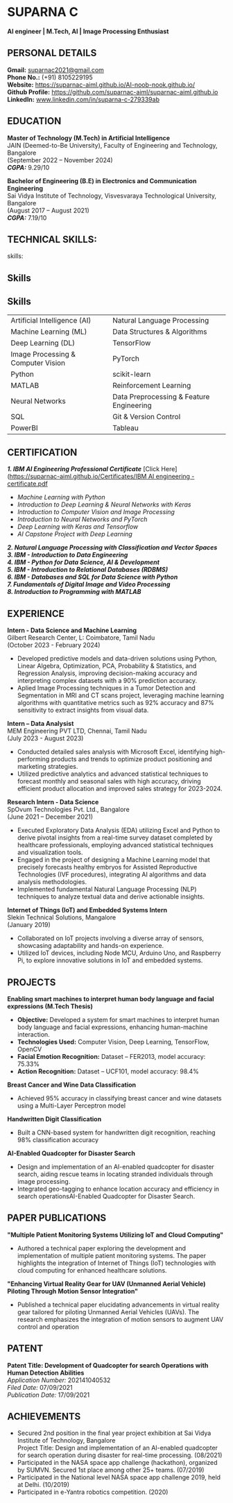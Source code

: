 # **SUPARNA C**  
**AI engineer | M.Tech, AI | Image Processing Enthusiast**  

## **PERSONAL DETAILS**  
**Gmail:** suparnac2021@gmail.com  
**Phone No.:** (+91) 8105229195  
**Website:**  https://suparnac-aiml.github.io/AI-noob-nook.github.io/  
**Github Profile:** https://github.com/suparnac-aiml/suparnac-aiml.github.io  
**LinkedIn:** www.linkedin.com/in/suparna-c-279339ab  

## **EDUCATION**  
**Master of Technology (M.Tech) in Artificial Intelligence**  
JAIN (Deemed-to-Be University), Faculty of Engineering and Technology, Bangalore  
(September 2022 – November 2024)  
***CGPA:*** 9.29/10  
  
**Bachelor of Engineering (B.E) in Electronics and Communication Engineering**  
Sai Vidya Institute of Technology, Visvesvaraya Technological University, Bangalore  
(August 2017 – August 2021)  
***CGPA:*** 7.19/10  

## **TECHNICAL SKILLS:**  
  skills:
## Skills

## Skills

|                                |                                |
|--------------------------------|--------------------------------|
| Artificial Intelligence (AI)   | Natural Language Processing    |
| Machine Learning (ML)          | Data Structures & Algorithms   |
| Deep Learning (DL)             | TensorFlow                     |
| Image Processing & Computer Vision | PyTorch                 |
| Python                         | scikit-learn                   |
| MATLAB                         | Reinforcement Learning         |
| Neural Networks                | Data Preprocessing & Feature Engineering |
| SQL                            | Git & Version Control          |
|PowerBI                         | Tableau                        |



   
  ## **CERTIFICATION**  
  ***1. IBM AI Engineering Professional Certificate***  [Click Here] ([https://suparnac-aiml.github.io/Certificates/IBM AI engineering - certificate.pdf](https://github.com/suparnac-aiml/suparnac-aiml.github.io/blob/main/Certificates/IBM%20AI%20engineering%20-%20certificate.pdf)
  - *Machine Learning with Python*  
  - *Introduction to Deep Learning & Neural Networks with Keras*  
  - *Introduction to Computer Vision and Image Processing*  
  - *Introduction to Neural Networks and PyTorch*  
  - *Deep Learning with Keras and Tensorflow*  
  - *AI Capstone Project with Deep Learning*  
  
***2. Natural Language Processing with Classification and Vector Spaces***  
***3. IBM - Introduction to Data Engineering***  
***4. IBM - Python for Data Science, AI & Development***  
***5. IBM - Introduction to Relational Databases (RDBMS)***  
***6. IBM - Databases and SQL for Data Science with Python***  
***7. Fundamentals of Digital Image and Video Processing***  
***8.  Introduction to Programming with MATLAB***  

## **EXPERIENCE**  
**Intern - Data Science and Machine Learning**  
Gilbert Research Center, L: Coimbatore, Tamil Nadu  
(October 2023 - February 2024)  
- Developed predictive models and data-driven solutions using Python, Linear Algebra, Optimization, PCA, Probability & Statistics, and Regression Analysis, improving decision-making accuracy and interpreting complex datasets with a 90% prediction accuracy.  
- Aplied Image Processing techniques in a Tumor Detection and Segmentation in MRI and CT scans project, leveraging machine learning algorithms with quantitative metrics such as 92% accuracy and 87% sensitivity to extract insights from visual data.  

**Intern – Data Analysist**  
MEM Engineering PVT LTD, Chennai, Tamil Nadu  
(July 2023 - August 2023)  
- Conducted detailed sales analysis with Microsoft Excel, identifying high-performing products and trends to optimize product positioning and marketing strategies.  
- Utilized predictive analytics and advanced statistical techniques to forecast monthly and seasonal sales with high accuracy, driving efficient product allocation and improved sales strategy for 2023-2024.  

**Research Intern - Data Science**  
SpOvum Technologies Pvt. Ltd., Bangalore  
(June 2021 – December 2021)  
- Executed Exploratory Data Analysis (EDA) utilizing Excel and Python to derive pivotal insights from a real-time survey dataset completed by healthcare professionals, employing advanced statistical techniques and visualization tools.  
- Engaged in the project of designing a Machine Learning model that precisely forecasts healthy embryos for Assisted Reproductive Technologies (IVF procedures), integrating AI algorithms and data analysis methodologies.  
- Implemented fundamental Natural Language Processing (NLP) techniques to analyze textual data and derive actionable insights.

**Internet of Things (IoT) and Embedded Systems Intern**  
Slekin Technical Solutions, Mangalore  
(January 2019)  
- Collaborated on IoT projects involving a diverse array of sensors, showcasing adaptability and hands-on experience.  
- Utilized IoT devices, including Node MCU, Arduino Uno, and Raspberry Pi, to explore innovative solutions in IoT and embedded systems.  

## **PROJECTS**  
**Enabling smart machines to interpret human body language and facial expressions (M.Tech Thesis)**  
- **Objective:** Developed a system for smart machines to interpret human body language and facial expressions, enhancing human-machine interaction.  
- **Technologies Used:** Computer Vision, Deep Learning, TensorFlow, OpenCV  
- **Facial Emotion Recognition:** Dataset – FER2013, model accuracy: 75.33%  
- **Action Recognition:** Dataset – UCF101, model accuracy: 98.4%

**Breast Cancer and Wine Data Classification**  
- Achieved 95% accuracy in classifying breast cancer and wine datasets using a Multi-Layer Perceptron model  

**Handwritten Digit Classification**
- Built a CNN-based system for handwritten digit recognition, reaching 98% classification accuracy

**AI-Enabled Quadcopter for Disaster Search**  
- Design and implementation of an AI-enabled quadcopter for disaster search, aiding rescue teams in locating stranded individuals through image processing.  
- Integrated geo-tagging to enhance location accuracy and efficiency in search operationsAI-Enabled Quadcopter for Disaster Search.  


## **PAPER PUBLICATIONS**   
**"Multiple Patient Monitoring Systems Utilizing IoT and Cloud Computing"**  
- Authored a technical paper exploring the development and implementation of multiple patient monitoring systems. The paper highlights the integration of Internet of Things (IoT) technologies with cloud computing for enhanced healthcare solutions.  

**"Enhancing Virtual Reality Gear for UAV (Unmanned Aerial Vehicle) Piloting Through Motion Sensor Integration"**  
- Published a technical paper elucidating advancements in virtual reality gear tailored for piloting Unmanned Aerial Vehicles (UAVs). The research emphasizes the integration of motion sensors to augment UAV control and operation

## **PATENT**
**Patent Title: Development of Quadcopter for search Operations with Human Detection Abilities**  
*Application Number:* 202141040532  
*Filed Date:* 07/09/2021  
*Publication Date:* 17/09/2021  

## **ACHIEVEMENTS**
- Secured 2nd position in the final year project exhibition at Sai Vidya Institute of Technology, Bangalore  
  Project Title: Design and implementation of an AI-enabled quadcopter for search operation during disaster for real-time processing. (08/2021)   
- Participated in the NASA space app challenge (hackathon), organized by SUMVN. Secured 1st place among other 25+ teams. (07/2019)  
- Participated in the National level NASA space app challenge 2019, held at Delhi. (10/2019)  
- Participated in e-Yantra robotics competition. (2020)  
